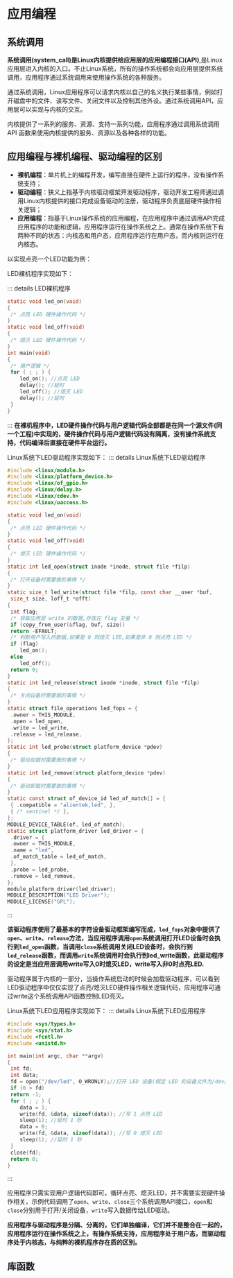 <style module>
.green {
  color: #41b883;
}
.red{
  color: #FF0000;
}
.blue{
  color: #008080;
}    
</style>

# 应用编程

## 系统调用

<span class="demo" :class="$style.green">**系统调用(system_call)是Linux内核提供给应用层的应用编程接口(API)**</span>,是Linux应用层进入内核的入口。不止Linux系统，所有的操作系统都会向应用层提供系统调用，应用程序通过系统调用来使用操作系统的各种服务。

通过系统调用，Linux应用程序可以请求内核以自己的名义执行某些事情，例如打开磁盘中的文件、读写文件、关闭文件以及控制其他外设。通过系统调用API，应用层可以实现与内核的交互。

内核提供了一系列的服务、资源、支持一系列功能，应用程序通过调用系统调用 API 函数来使用内核提供的服务、资源以及各种各样的功能。

## 应用编程与裸机编程、驱动编程的区别

- **裸机编程**：单片机上的编程开发，编写直接在硬件上运行的程序，没有操作系统支持；
- **驱动编程**：狭义上指基于内核驱动框架开发驱动程序，驱动开发工程师通过调用Linux内核提供的接口完成设备驱动的注册，驱动程序负责底层硬件操作相关逻辑；
- **应用编程**：指基于Linux操作系统的应用编程，在应用程序中通过调用API完成应用程序的功能和逻辑，应用程序运行在操作系统之上。通常在操作系统下有两种不同的状态：内核态和用户态，应用程序运行在用户态，而内核则运行在内核态。

以实现点亮一个LED功能为例：

LED裸机程序实现如下：

::: details LED裸机程序
```c
static void led_on(void)
{
 /* 点亮 LED 硬件操作代码 */
}
static void led_off(void)
{
 /* 熄灭 LED 硬件操作代码 */
}
int main(void)
{
 /* 用户逻辑 */
 for ( ; ; ) {
 	led_on(); //点亮 LED
	delay(); //延时
 	led_off(); //熄灭 LED
 	delay(); //延时
 }
}
```
::: 
<span class="demo" :class="$style.green">**在裸机程序中，LED硬件操作代码与用户逻辑代码全部都是在同一个源文件(同一个工程)中实现的，硬件操作代码与用户逻辑代码没有隔离，没有操作系统支持，代码编译后直接在硬件平台运行。**</span>

Linux系统下LED驱动程序实现如下：
::: details Linux系统下LED驱动程序

```c
#include <linux/module.h>
#include <linux/platform_device.h>
#include <linux/of_gpio.h>
#include <linux/delay.h>
#include <linux/cdev.h>
#include <linux/uaccess.h>

static void led_on(void)
{
 /* 点亮 LED 硬件操作代码 */
}
static void led_off(void)
{
 /* 熄灭 LED 硬件操作代码 */
}
static int led_open(struct inode *inode, struct file *filp)
{
 /* 打开设备时需要做的事情 */
}
static size_t led_write(struct file *filp, const char __user *buf,
 size_t size, loff_t *offt)
{
 int flag;
 /* 获取应用层 write 的数据,存放在 flag 变量 */
 if (copy_from_user(&flag, buf, size))
 return -EFAULT;
 /* 判断用户写入的数据,如果是 0 则熄灭 LED,如果是非 0 则点亮 LED */
 if (flag)
 	led_on();
 else
 	led_off();
 return 0;
}
static int led_release(struct inode *inode, struct file *filp)
{
 /* 关闭设备时需要做的事情 */
}
static struct file_operations led_fops = {
 .owner = THIS_MODULE,
 .open = led_open,
 .write = led_write,
 .release = led_release,
};
static int led_probe(struct platform_device *pdev)
{
 /* 驱动加载时需要做的事情 */
}
static int led_remove(struct platform_device *pdev)
{
 /* 驱动卸载时需要做的事情 */
}
static const struct of_device_id led_of_match[] = {
 { .compatible = "alientek,led", },
 { /* sentinel */ },
};
MODULE_DEVICE_TABLE(of, led_of_match);
static struct platform_driver led_driver = {
 .driver = {
 .owner = THIS_MODULE,
 .name = "led",
 .of_match_table = led_of_match,
 },
 .probe = led_probe,
 .remove = led_remove,
};
module_platform_driver(led_driver);
MODULE_DESCRIPTION("LED Driver");
MODULE_LICENSE("GPL");

```
::: 

<span class="demo" :class="$style.green">**该驱动程序使用了最基本的字符设备驱动框架编写而成，`led_fops`对象中提供了`open`、`write`、`release`方法，当应用程序调用`open`系统调用打开LED设备时会执行到`led_open`函数，当调用`close`系统调用关闭LED设备时，会执行到`led_release`函数，而调用`write`系统调用时会执行到led_write函数，此驱动程序的设定是当应用层调用write写入0时熄灭LED，write写入非0时点亮LED.**</span>

驱动程序属于内核的一部分，当操作系统启动的时候会加载驱动程序，可以看到LED驱动程序中仅仅实现了点亮/熄灭LED硬件操作相关逻辑代码，应用程序可通过write这个系统调用API函数控制LED亮灭。

Linux系统下LED应用程序实现如下：
::: details Linux系统下LED应用程序

```c
#include <sys/types.h>
#include <sys/stat.h>
#include <fcntl.h>
#include <unistd.h>

int main(int argc, char **argv)
{
 int fd;
 int data;
 fd = open("/dev/led", O_WRONLY);//打开 LED 设备(假定 LED 的设备文件为/dev/led)
 if (0 > fd)
 return -1;
 for ( ; ; ) {
 	data = 1;
	write(fd, &data, sizeof(data)); //写 1 点亮 LED
 	sleep(1); //延时 1 秒
 	data = 0;
 	write(fd, &data, sizeof(data)); //写 0 熄灭 LED
 	sleep(1); //延时 1 秒
 }
 close(fd);
 return 0;
}

```

:::

应用程序只需实现用户逻辑代码即可，循环点亮、熄灭LED，并不需要实现硬件操作相关，示例代码调用了`open`、`write`、`close`三个系统调用API接口，`open`和`close`分别用于打开/关闭设备，`write`写入数据传给LED驱动。

<span class="demo" :class="$style.green">**应用程序与驱动程序是分隔、分离的，它们单独编译，它们并不是整合在一起的，应用程序运行在操作系统之上，有操作系统支持，应用程序处于用户态，而驱动程序处于内核态，与纯粹的裸机程序存在质的区别。**</span>

## 库函数

